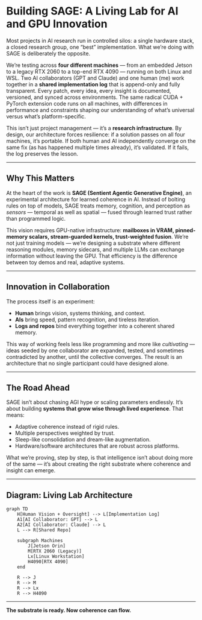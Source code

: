 # Building SAGE: A Living Lab for AI and GPU Innovation

Most projects in AI research run in controlled silos: a single hardware stack, a closed research group, one “best” implementation. What we’re doing with SAGE is deliberately the opposite.

We’re testing across **four different machines** — from an embedded Jetson to a legacy RTX 2060 to a top-end RTX 4090 — running on both Linux and WSL. Two AI collaborators (GPT and Claude) and one human (me) work together in a **shared implementation log** that is append-only and fully transparent. Every patch, every idea, every insight is documented, versioned, and synced across environments. The same radical CUDA + PyTorch extension code runs on all machines, with differences in performance and constraints shaping our understanding of what’s universal versus what’s platform-specific.

This isn’t just project management — it’s a **research infrastructure**. By design, our architecture forces resilience: if a solution passes on all four machines, it’s portable. If both human and AI independently converge on the same fix (as has happened multiple times already), it’s validated. If it fails, the log preserves the lesson.

---

## Why This Matters

At the heart of the work is **SAGE (Sentient Agentic Generative Engine)**, an experimental architecture for learned coherence in AI. Instead of bolting rules on top of models, SAGE treats memory, cognition, and perception as *sensors* — temporal as well as spatial — fused through learned trust rather than programmed logic.  

This vision requires GPU-native infrastructure: **mailboxes in VRAM, pinned-memory scalars, stream-guarded kernels, trust-weighted fusion**. We’re not just training models — we’re designing a substrate where different reasoning modules, memory sidecars, and multiple LLMs can exchange information without leaving the GPU. That efficiency is the difference between toy demos and real, adaptive systems.

---

## Innovation in Collaboration

The process itself is an experiment:  
- **Human** brings vision, systems thinking, and context.  
- **AIs** bring speed, pattern recognition, and tireless iteration.  
- **Logs and repos** bind everything together into a coherent shared memory.  

This way of working feels less like programming and more like *cultivating* — ideas seeded by one collaborator are expanded, tested, and sometimes contradicted by another, until the collective converges. The result is an architecture that no single participant could have designed alone.

---

## The Road Ahead

SAGE isn’t about chasing AGI hype or scaling parameters endlessly. It’s about building **systems that grow wise through lived experience**. That means:  
- Adaptive coherence instead of rigid rules.  
- Multiple perspectives weighted by trust.  
- Sleep-like consolidation and dream-like augmentation.  
- Hardware/software architectures that are robust across platforms.  

What we’re proving, step by step, is that intelligence isn’t about doing more of the same — it’s about creating the right substrate where coherence and insight can emerge.

---

## Diagram: Living Lab Architecture

```mermaid
graph TD
    H[Human Vision + Oversight] --> L[Implementation Log]
    A1[AI Collaborator: GPT] --> L
    A2[AI Collaborator: Claude] --> L
    L --> R[Shared Repo]

    subgraph Machines
        J[Jetson Orin] 
        M[RTX 2060 (Legacy)]
        Lx[Linux Workstation]
        H4090[RTX 4090]
    end

    R --> J
    R --> M
    R --> Lx
    R --> H4090
```

---

**The substrate is ready. Now coherence can flow.**
